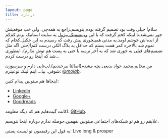 ```yaml
---
layout: page
title: درباره
---
```


<p class="message">
  سلام! خیلی وقت بود تصمیم گرفته بودم بنویسم،راجع به همه‌چی. ولی خب موقعیتش جور نمی‌شد.تا اینکه کخم گرفت که با این <a href="http://github.com/bijanebrahimi/webtastic">وب‌تستیک بیژول</a> یه سایت استاتیک بزنم.کم‌کم از ایده‌اش خوشم اومد.یه مدتی همینجوری پیش رفت که رسیدم به این جکیل.کخام که تموم شد بالاخره کمر همت بستم که حداقل یه بلاگ الکی درست کنم!(حتی اگه مثل تصمیم‌های قبلی یه جوری شد که به آخر نرسه یا حتی یه پست هم توش نذارم). اینطوری شد که اینجا رو درست کردم…
</p>

من مجابم.محمد جواد بدیعی.بچه مشدم(اصالتا بیرجندیم).لپ‌تاپی دارم و سرسوزن شوقی. بیا‌… اینم لینک توعیترم: [@_mojab_](https://twitter.com/_mojab_).

اینجاها هم میتونین پیدام کنین:

* [Linkedin](http://hyde.getpoole.com)
* [Google+](http://lanyon.getpoole.com)
* [Goodreads](http://lanyon.getpoole.com)

اکانت گیت‌هابم هم که دیگه معلومه: [GitHub](https://github.com/mojab).


علایقم رو هم تو شبکه‌های اجتماعی میتونین بفهمین.حوصله ندارم دوباره اینجا بنویسم.

به قول این رفیقمون تو لیست پستی:
Live long & prosper
